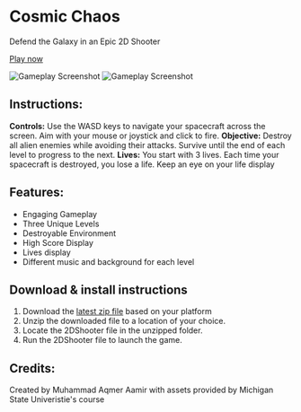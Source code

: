 # Cosmic Chaos
Defend the Galaxy in an Epic 2D Shooter

[Play now](https://aqmer-aamir.itch.io/cosmic-chaos)

![Gameplay Screenshot](https://img.itch.zone/aW1hZ2UvMjE1NDY1MS8xMjcwMjMwNy5wbmc=/347x500/eF2lCK.png) ![Gameplay Screenshot](https://img.itch.zone/aW1hZ2UvMjE1NDY1MS8xMjcwMjMwOC5wbmc=/347x500/MV8Vep.png)

## Instructions:
**Controls:** Use the  WASD keys to navigate your spacecraft across the screen. Aim with your mouse or joystick and click to fire.
**Objective:** Destroy all alien enemies while avoiding their attacks. Survive until the end of each level to progress to the next.
**Lives:** You start with 3 lives. Each time your spacecraft is destroyed, you lose a life. Keep an eye on your life display


## Features:
- Engaging Gameplay
- Three Unique Levels
- Destroyable Environment
- High Score Display
- Lives display
- Different music and background for each level

## Download & install instructions

1. Download the [latest zip file](https://github.com/aqmeraamir/Cosmic-Chaos/releases/tag/1.0) based on your platform
2. Unzip the downloaded file to a location of your choice.
3. Locate the 2DShooter file in the unzipped folder.
4. Run the 2DShooter file to launch the game.

## Credits:
Created by Muhammad Aqmer Aamir with assets provided by Michigan State Univeristie's course
